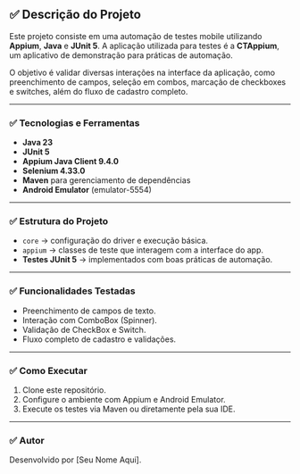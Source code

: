 ## ✅ Descrição do Projeto

Este projeto consiste em uma automação de testes mobile utilizando **Appium**, **Java** e **JUnit 5**. A aplicação utilizada para testes é a **CTAppium**, um aplicativo de demonstração para práticas de automação.

O objetivo é validar diversas interações na interface da aplicação, como preenchimento de campos, seleção em combos, marcação de checkboxes e switches, além do fluxo de cadastro completo.

---

### ✅ Tecnologias e Ferramentas

- **Java 23**
- **JUnit 5**
- **Appium Java Client 9.4.0**
- **Selenium 4.33.0**
- **Maven** para gerenciamento de dependências
- **Android Emulator** (emulator-5554)

---

### ✅ Estrutura do Projeto

- `core` → configuração do driver e execução básica.
- `appium` → classes de teste que interagem com a interface do app.
- **Testes JUnit 5** → implementados com boas práticas de automação.

---

### ✅ Funcionalidades Testadas

- Preenchimento de campos de texto.
- Interação com ComboBox (Spinner).
- Validação de CheckBox e Switch.
- Fluxo completo de cadastro e validações.

---

### ✅ Como Executar

1. Clone este repositório.
2. Configure o ambiente com Appium e Android Emulator.
3. Execute os testes via Maven ou diretamente pela sua IDE.

---

### ✅ Autor

Desenvolvido por [Seu Nome Aqui].

